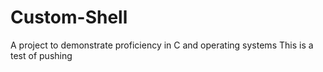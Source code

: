 # Custom-Shell
A project to demonstrate proficiency in C and operating systems
This is a test of pushing